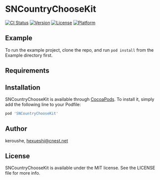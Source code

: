 # SNCountryChooseKit

[![CI Status](https://img.shields.io/travis/keroushe/SNCountryChooseKit.svg?style=flat)](https://travis-ci.org/keroushe/SNCountryChooseKit)
[![Version](https://img.shields.io/cocoapods/v/SNCountryChooseKit.svg?style=flat)](https://cocoapods.org/pods/SNCountryChooseKit)
[![License](https://img.shields.io/cocoapods/l/SNCountryChooseKit.svg?style=flat)](https://cocoapods.org/pods/SNCountryChooseKit)
[![Platform](https://img.shields.io/cocoapods/p/SNCountryChooseKit.svg?style=flat)](https://cocoapods.org/pods/SNCountryChooseKit)

## Example

To run the example project, clone the repo, and run `pod install` from the Example directory first.

## Requirements

## Installation

SNCountryChooseKit is available through [CocoaPods](https://cocoapods.org). To install
it, simply add the following line to your Podfile:

```ruby
pod 'SNCountryChooseKit'
```

## Author

keroushe, hexueshi@cnest.net

## License

SNCountryChooseKit is available under the MIT license. See the LICENSE file for more info.
